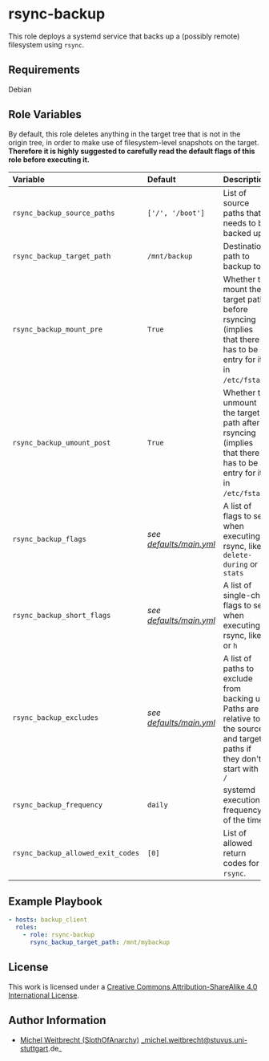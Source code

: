 # rsync-backup

This role deploys a systemd service that backs up a (possibly remote) filesystem using `rsync`.

## Requirements

Debian

## Role Variables

By default, this role deletes anything in the target tree that is not in the origin tree, in order to make use of filesystem-level snapshots on the target.
**Therefore it is highly suggested to carefully read the default flags of this role before executing it.**

| Variable                          | Default                                      | Description                                                                                                                  |
|:----------------------------------|:---------------------------------------------|:-----------------------------------------------------------------------------------------------------------------------------|
| `rsync_backup_source_paths`       | `['/', '/boot']`                             | List of source paths that needs to be backed up                                                                              |
| `rsync_backup_target_path`        | `/mnt/backup`                                | Destination path to backup to                                                                                                |
| `rsync_backup_mount_pre`          | `True`                                       | Whether to mount the target path before rsyncing (implies that there has to be a entry for it in `/etc/fstab`)               |
| `rsync_backup_umount_post`        | `True`                                       | Whether to unmount the target path after rsyncing (implies that there has to be a entry for it in `/etc/fstab`)              |
| `rsync_backup_flags`              | _see [defaults/main.yml](defaults/main.yml)_ | A list of flags to set when executing rsync, like `delete-during` or `stats`                                                 |
| `rsync_backup_short_flags`        | _see [defaults/main.yml](defaults/main.yml)_ | A list of single-char flags to set when executing rsync, like `a` or `h`                                                     |
| `rsync_backup_excludes`           | _see [defaults/main.yml](defaults/main.yml)_ | A list of paths to exclude from backing up. Paths are relative to the source and target paths if they don't start with a `/` |
| `rsync_backup_frequency`          | `daily`                                      | systemd execution frequency of the timer                                                                                     |
| `rsync_backup_allowed_exit_codes` | `[0]`                                        | List of allowed return codes for `rsync`.                                                                                    |

## Example Playbook

```yml
- hosts: backup_client
  roles:
    - role: rsync-backup
      rsync_backup_target_path: /mnt/mybackup
```

## License

This work is licensed under a [Creative Commons Attribution-ShareAlike 4.0 International License](https://creativecommons.org/licenses/by-sa/4.0/).

## Author Information

- [Michel Weitbrecht (SlothOfAnarchy)](https://github.com/SlothOfAnarchy) _michel.weitbrecht@stuvus.uni-stuttgart.de_
